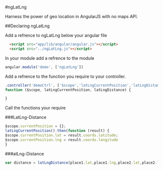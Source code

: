 #ngLatLng


Harness the power of geo location in AngularJS with no maps API. 

##Declaring ngLatLng

Add a refrence to ngLatLng below your angular file
 
```html 
  <script src="app/lib/angular/angular.js"></script>
  <script src="../ngLatLng.js"></script>
```

In your module add a refrence to the module 

```javascript 
angular.module('demo', ['ngLatLng'])
```

Add a refrence to the function you require to your controller. 

```javascript 
.controller('demoCtrl', ['$scope','latLngCurrentPosition','latLngDistance',
function ($scope, latLngCurrentPosition, latLngDistance) {

}
```

Call the functions your require

###LatLng-Distance 

```javascript
$scope.currentPosition = {};
latLngCurrentPosition().then(function (result) {
$scope.currentPosition.lat = result.coords.latitude;
$scope.currentPosition.lng = result.coords.longitude
}
```

###atLng-Distance 

```javascript 
var distance = latLngDistance(place1.lat,place1.lng,place2.lat,place2.lng)
```




